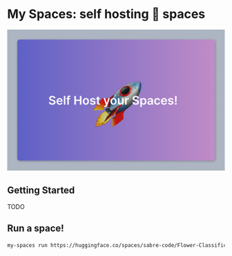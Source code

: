 # My Spaces: self hosting 🤗 spaces

![alt](header.png)


## Getting Started

TODO

## Run a space!

```bash
my-spaces run https://huggingface.co/spaces/sabre-code/Flower-Classification
```